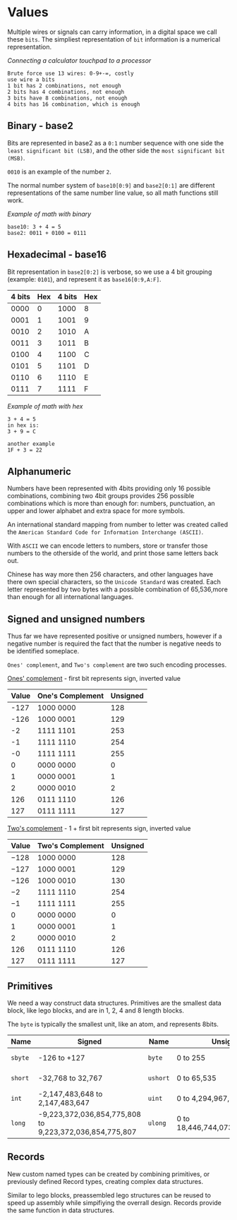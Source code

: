 # Values

Multiple wires or signals can carry information, in a digital space we call these `bits`. The simpliest representation of `bit` information is a numerical representation.

*Connecting a calculator touchpad to a processor*
```discovery
Brute force use 13 wires: 0-9+-=, costly
use wire a bits
1 bit has 2 combinations, not enough
2 bits has 4 combinations, not enough
3 bits have 8 combinations, not enough
4 bits has 16 combination, which is enough
```

## Binary - base2
Bits are represented in base2 as a `0:1` number sequence with one side the `least significant bit (LSB)`, and the other side the `most significant bit (MSB)`.

`0010` is an example of the number `2`.

The normal number system of `base10[0:9]` and `base2[0:1]` are different representations of the same number line value, so all math functions still work. 

*Example of math with binary*
```example
base10: 3 + 4 = 5
base2: 0011 + 0100 = 0111
```

## Hexadecimal - base16
Bit representation in `base2[0:2]` is verbose, so we use a 4 bit grouping (example: `0101`), and represent it as `base16[0:9,A:F]`.

4 bits | Hex | 4 bits | Hex
--- | --- | --- | ---
0000 | 0 | 1000 | 8
0001 | 1 | 1001 | 9
0010 | 2 | 1010 | A
0011 | 3 | 1011 | B
0100 | 4 | 1100 | C
0101 | 5 | 1101 | D
0110 | 6 | 1110 | E
0111 | 7 | 1111 | F

*Example of math with hex*
```example
3 + 4 = 5
in hex is:
3 + 9 = C

another example
1F + 3 = 22
```

## Alphanumeric
Numbers have been represented with 4bits providing only 16 possible combinations, combining two 4bit groups provides 256 possible combinations which is more than enough for: numbers, punctuation, an upper and lower alphabet and extra space for more symbols.

An international standard mapping from number to letter was created called the `American Standard Code for Information Interchange (ASCII)`. 

With `ASCII` we can encode letters to numbers, store or transfer those numbers to the otherside of the world, and print those same letters back out. 

Chinese has way more then 256 characters, and other languages have there own special characters, so the `Unicode Standard` was created. Each letter represented by two bytes with a possible combination of 65,536,more than enough for all international languages.

## Signed and unsigned numbers
Thus far we have represented positive or unsigned numbers, however if a negative number is required the fact that the number is negative needs to be identified someplace.

`Ones' complement`, and `Two's complement` are two such encoding processes.

[Ones' complement](https://en.wikipedia.org/wiki/Ones%27_complement) - first bit represents sign, inverted value

Value | One's Complement | Unsigned
--- | --- | ---
-127 | 1000 0000 | 128
-126 | 1000 0001 | 129
-2 | 1111 1101 | 253
-1 | 1111 1110 | 254
-0 | 1111 1111 | 255
0 | 0000 0000 | 0
1 | 0000 0001 | 1
2 | 0000 0010 | 2
126 | 0111 1110 | 126
127 | 0111 1111 | 127

[Two's complement](https://en.wikipedia.org/wiki/Two%27s_complement) - 1 + first bit represents sign, inverted value

Value | Two's Complement | Unsigned
--- | --- | ---
−128 | 1000 0000 | 128
−127 | 1000 0001 | 129
−126 | 1000 0010 | 130
−2 | 1111 1110 | 254
−1 | 1111 1111 | 255
0 | 0000 0000 | 0
1 | 0000 0001 | 1
2 | 0000 0010 | 2
126 | 0111 1110 | 126
127 | 0111 1111 | 127


## Primitives
We need a way construct data structures. Primitives are the smallest data block, like lego blocks, and are in 1, 2, 4 and 8 length blocks.

The `byte` is typically the smallest unit, like an atom, and represents 8bits.

Name | Signed | Name | Unsigned | Storage
--- | --- | --- | --- | ---
`sbyte` | -126 to +127 | `byte` | 0 to 255 | 1 byte (8bits)
`short` | -32,768 to 32,767 | `ushort` | 0 to 65,535 | 2 bytes (16bits)
`int` | -2,147,483,648 to 2,147,483,647 | `uint` | 0 to 4,294,967,295 | 4 bytes (32bits)
`long` | -9,223,372,036,854,775,808 to 9,223,372,036,854,775,807 | `ulong` | 0 to 18,446,744,073,709,551,615 | 8 bytes (64bits)

## Records
New custom named types can be created by combining primitives, or previously defined Record types, creating complex data structures.

Similar to lego blocks, preassembled lego structures can be reused to speed up assembly while simpifiying the overrall design. Records provide the same function in data structures.